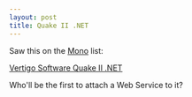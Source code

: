 ```yaml
---
layout: post
title: Quake II .NET
---
```


Saw this on the <a href="http://www.go-mono.com/mailing-lists.html">Mono</a> list:

<a title="Vertigo Software Quake II .NET" href="http://www.vertigosoftware.com/Quake2.htm">Vertigo Software Quake II .NET</a>

Who'll be the first to attach a Web Service to it?
